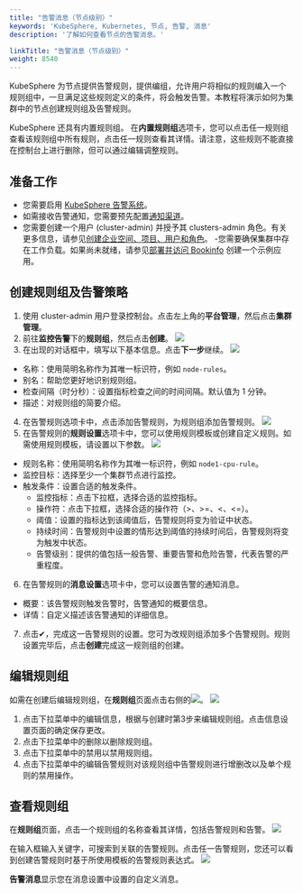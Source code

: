 ```yaml
---
title: "告警消息（节点级别）"
keywords: 'KubeSphere, Kubernetes, 节点, 告警, 消息'
description: '了解如何查看节点的告警消息。'

linkTitle: "告警消息（节点级别）"
weight: 8540
---
```


KubeSphere 为节点提供告警规则，提供编组，允许用户将相似的规则编入一个规则组中，一旦满足这些规则定义的条件，将会触发告警。本教程将演示如何为集群中的节点创建规则组及告警规则。

KubeSphere 还具有内置规则组。 在<strong>内置规则组</strong>选项卡，您可以点击任一规则组查看该规则组中所有规则，点击任一规则查看其详情。请注意，这些规则不能直接在控制台上进行删除，但可以通过编辑调整规则。

## 准备工作

- 您需要启用 [KubeSphere 告警系统](https://www.kubesphere.io/zh/docs/v3.3/pluggable-components/alerting)。
- 如需接收告警通知，您需要预先配置[通知渠道](https://www.kubesphere.io/zh/docs/v3.3/cluster-administration/platform-settings/notification-management/configure-email/)。
- 您需要创建一个用户 (cluster-admin) 并授予其 clusters-admin 角色。有关更多信息，请参见[创建企业空间、项目、用户和角色](https://www.kubesphere.io/zh/docs/v3.3/quick-start/create-workspace-and-project/#step-4-create-a-role)。
-您需要确保集群中存在工作负载。如果尚未就绪，请参见[部署并访问 Bookinfo](https://www.kubesphere.io/zh/docs/v3.3/quick-start/deploy-bookinfo-to-k8s/) 创建一个示例应用。

## 创建规则组及告警策略

1. 使用 cluster-admin 用户登录控制台。点击左上角的<strong>平台管理</strong>，然后点击<strong>集群管理</strong>。
2. 前往<strong>监控告警</strong>下的<strong>规则组</strong>，然后点击<strong>创建</strong>。
![](https://hackmd.io/_uploads/H1nTLPk02.png)
3. 在出现的对话框中，填写以下基本信息。点击<strong>下一步</strong>继续。
![](https://hackmd.io/_uploads/HkJmvP1Rh.png)
- 名称：使用简明名称作为其唯一标识符，例如 `node-rules`。
- 别名：帮助您更好地识别规则组。
- 检查间隔（时分秒）：设置指标检查之间的时间间隔。默认值为 1 分钟。
- 描述：对规则组的简要介绍。

4. 在告警规则选项卡中，点击添加告警规则，为规则组添加告警规则。
![](https://hackmd.io/_uploads/H1qSwwk0h.png)
5. 在告警规则的<strong>规则设置</strong>选项卡中，您可以使用规则模板或创建自定义规则。如需使用规则模板，请设置以下参数。
![](https://hackmd.io/_uploads/B1ffdPy02.png)
- 规则名称：使用简明名称作为其唯一标识符，例如 `node1-cpu-rule`。
- 监控目标：选择至少一个集群节点进行监控。
- 触发条件：设置合适的触发条件。
   - 监控指标：点击下拉框，选择合适的监控指标。
   - 操作符：点击下拉框，选择合适的操作符（>、>=、<、<=）。
   - 阈值：设置的指标达到该阈值后，告警规则将变为验证中状态。
   - 持续时间：告警规则中设置的情形达到阈值的持续时间后，告警规则将变为触发中状态。
   - 告警级别：提供的值包括一般告警、重要告警和危险告警，代表告警的严重程度。

6. 在告警规则的<strong>消息设置</strong>选项卡中，您可以设置告警的通知消息。

- 概要：该告警规则触发告警时，告警通知的概要信息。
- 详情：自定义描述该告警通知的详细信息。

7. 点击✔，完成这一告警规则的设置。您可为改规则组添加多个告警规则。规则设置完毕后，点击<strong>创建</strong>完成这一规则组的创建。

## 编辑规则组
如需在创建后编辑规则组，在<strong>规则组</strong>页面点击右侧的![](https://hackmd.io/_uploads/BJkssv1Ch.png)。
![](https://hackmd.io/_uploads/HyPG3vyA3.png)
1. 点击下拉菜单中的编辑信息，根据与创建时第3步来编辑规则组。点击信息设置页面的确定保存更改。
2. 点击下拉菜单中的删除以删除规则组。
3. 点击下拉菜单中的禁用以禁用规则组。
4. 点击下拉菜单中的编辑告警规则对该规则组中告警规则进行增删改以及单个规则的禁用操作。

## 查看规则组
在<strong>规则组</strong>页面，点击一个规则组的名称查看其详情，包括告警规则和告警。
![](https://hackmd.io/_uploads/HyZSnDyC3.png)

在输入框输入关键字，可搜索到关联的告警规则。点击任一告警规则，您还可以看到创建告警规则时基于所使用模板的告警规则表达式。
![](https://hackmd.io/_uploads/Hylmawk02.png)

<strong>告警消息</strong>显示您在消息设置中设置的自定义消息。
